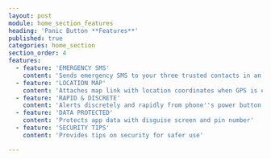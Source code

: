 ```yaml
---
layout: post
module: home_section_features
heading: 'Panic Button **Features**'
published: true
categories: home_section
section_order: 4
features:
  - feature: 'EMERGENCY SMS'
    content: 'Sends emergency SMS to your three trusted contacts in an emergency'
  - feature: 'LOCATION MAP'
    content: 'Attaches map link with location coordinates when GPS is enabled'
  - feature: 'RAPID & DISCRETE'
    content: 'Alerts discretely and rapidly from phone''s power button'
  - feature: 'DATA PROTECTED'
    content: 'Protects app data with disguise screen and pin number'
  - feature: 'SECURITY TIPS'
    content: 'Provides tips on security for safer use'

---
```


